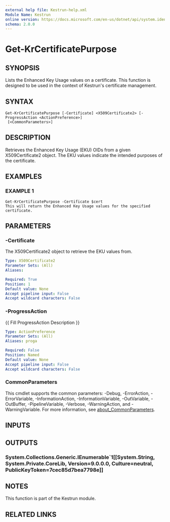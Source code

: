 ```yaml
---
external help file: Kestrun-help.xml
Module Name: Kestrun
online version: https://docs.microsoft.com/en-us/dotnet/api/system.identitymodel.tokens.jwt.jwtsecuritytoken?view=azure-dotnet
schema: 2.0.0
---
```


# Get-KrCertificatePurpose

## SYNOPSIS
Lists the Enhanced Key Usage values on a certificate.
This function is designed to be used in the context of Kestrun's certificate management.

## SYNTAX

```
Get-KrCertificatePurpose [-Certificate] <X509Certificate2> [-ProgressAction <ActionPreference>]
 [<CommonParameters>]
```

## DESCRIPTION
Retrieves the Enhanced Key Usage (EKU) OIDs from a given X509Certificate2 object.
The EKU values indicate the intended purposes of the certificate.

## EXAMPLES

### EXAMPLE 1
```
Get-KrCertificatePurpose -Certificate $cert
This will return the Enhanced Key Usage values for the specified certificate.
```

## PARAMETERS

### -Certificate
The X509Certificate2 object to retrieve the EKU values from.

```yaml
Type: X509Certificate2
Parameter Sets: (All)
Aliases:

Required: True
Position: 1
Default value: None
Accept pipeline input: False
Accept wildcard characters: False
```

### -ProgressAction
{{ Fill ProgressAction Description }}

```yaml
Type: ActionPreference
Parameter Sets: (All)
Aliases: proga

Required: False
Position: Named
Default value: None
Accept pipeline input: False
Accept wildcard characters: False
```

### CommonParameters
This cmdlet supports the common parameters: -Debug, -ErrorAction, -ErrorVariable, -InformationAction, -InformationVariable, -OutVariable, -OutBuffer, -PipelineVariable, -Verbose, -WarningAction, and -WarningVariable. For more information, see [about_CommonParameters](http://go.microsoft.com/fwlink/?LinkID=113216).

## INPUTS

## OUTPUTS

### System.Collections.Generic.IEnumerable`1[[System.String, System.Private.CoreLib, Version=9.0.0.0, Culture=neutral, PublicKeyToken=7cec85d7bea7798e]]
## NOTES
This function is part of the Kestrun module.

## RELATED LINKS
